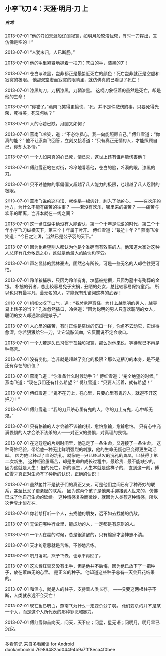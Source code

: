 ## 小李飞刀 4：天涯·明月·刀 上
##### 古龙
 
2013-07-01
“他的刀如天涯般辽阔寂寞，如明月般皎洁忧郁，有时一刀挥出，又仿佛是空的！”
 
2013-07-01
“人犹未归，人已断肠。”
 
2013-07-01
他的手里紧紧地握着一把刀：苍白的手，漆黑的刀！
 
2013-07-01
苍白与漆黑，岂非都正是最接近死亡的颜色！死亡岂非就正是空虚和寂寞的极限。 他那双空虚而寂寞的眼睛里，就仿佛真的已看见了死亡！
 
2013-07-01
漆黑的刀，刀柄漆黑，刀鞘漆黑。 这柄刀象征着的虽然是死亡，却是他的生命！
 
2013-07-01
“你错了。”燕南飞笑得更愉快，“死，并不是件悲伤的事，只要死得光荣，死得美，死又何妨？”
 
2013-07-01
人的心若已缺，月圆又如何？
 
2013-07-01
燕南飞冷笑，道：“不必你费心，我一向能照顾自己。” 傅红雪道：“你真的能？” 他不让燕南飞回答，立刻又接着道：“只有真正无情的人，才能照顾自己，你却太多情。”
 
2013-07-01
一个人如果真的心已死，情已灭，这世上还有谁再能伤害他？
 
2013-07-01
傅红雪正站在对街，冷冷地看着他，苍白的脸，冷漠的眼，漆黑的刀。
 
2013-07-01
只不过他做的事偏偏又超越了凡人能力的极限，也超越了凡人忍耐的极限。
 
2013-07-01
燕南飞说的这句话，就像是一根尖针，刺入了他的心。 ——在欢乐的地方，为什么不能有痛苦的往事？ ——若没有欢乐，哪里来的痛苦？ ——痛苦与欢乐的距离，岂非本就在一线之间？
 
2013-07-01
这一点江湖中绝没有人能否认，第一个十年是沈浪的时代，第二个十年小李飞刀纵横天下，第三个十年属于叶开。 傅红雪道：“最近十年？” 燕南飞冷笑道：“今日之江湖，当然已是公子羽的天下。”
 
2013-07-01
因为他希望别人都认为他是个准确而有效率的人，他知道大家对这种人总怀有几分敬畏之心，这就是他最大的愉快和享受。
 
2013-07-01
声名显赫的武林豪杰，固然必有所长，可是一些无名的人却往往更可怕。
 
2013-07-01
羚羊被捕杀，只因为羚羊有角，坟墓被挖掘，只因为墓中有殉葬的金银。 朴拙的弱者，总比较容易免于灾祸，丑陋的处女，总比较容易保持童贞。 所以也只有最平凡、最无名的人，才能保有孔雀翎这样的武器！
 
2013-07-01
拇指又叹了口气，道：“我总觉得奇怪，为什么越聪明的男人，越容易上婊子的当？” 孔雀忽然插口，冷笑道：“因为聪明的男人只喜欢聪明的女人，聪明的女人却通常都是婊子。”
 
2013-07-01
人心里的痛苦，有时正像是腐烂的伤口一样，你愈不去动它，它烂得愈深，你若狠狠给它一刀，让它流脓流血，它反而说不定会收口。
 
2013-07-01
一个人若是久已习惯于孤独和寂寞，那么对他来说，等待就已不再是种痛苦。
 
2013-07-01
没有变化，岂非就是超越了变化的极限？那么这柄刀的本身，是不是还有存在的价值？
 
2013-07-01
燕南飞道：“你准备什么时候动手？” 傅红雪道：“完全绝望的时候。” 燕南飞道：“现在我们还有什么希望？” 傅红雪道：“只要人活着，就有希望！”
 
2013-07-01
傅红雪道：“鬼不在刀上，在心里，只要心里有鬼的人，就避不开这把刀！”
 
2013-07-01
傅红雪道：“我的刀只杀心里有鬼的人，你的刀上有鬼，心中却无鬼。”
 
2013-07-01
只有怕输的人才会输不该输的棋，愈怕愈输，愈输愈怕。 只有心中充满畏惧的人才会杀不该杀的人——对正义的畏惧，对真理的畏惧。
 
2013-07-01
在这短短的片刻时间里，他送走了一条生命，又迎接了一条生命。 这种奇妙经验，带给他一种无比鲜明强烈的刺激，他的生命无疑也已变得更生动活跃。 因为他已经过了血的洗礼，就像是一只已经过火的洗礼的凤凰，已获得了第二次新生。 这种经验虽痛苦，却是生命的成长过程中，最珍贵，最不能缺少的。 因为这就是人生！ 旧的死亡，新的诞生，人生本就是这样子的。 直到这一刻，傅红雪才真正对生命有了种新的认识，正确的认识！
 
2013-07-01
虽然他并不是孩子们的真正父亲，可是他们之间已有了种奇妙的联系，甚至比父子更亲密的联系。 因为这两个孩子是他亲手迎接到人世来的，仿佛已成了他自己生命的延续。 这种情感复杂而微妙，就因为人类有这种情感，所以这世界才能存在。
 
2013-07-01
你若想打听一个人，去找他的朋友，远不如去找他的仇敌。
 
2013-07-01
无论在哪种行业里，能成功的人，一定都是有原则的人。
 
2013-07-01
一个人在赢的时候，总是很清醒的，只有输家才会神志不清。
 
2013-07-01
天才的意思就是苦练，不停地苦练。
 
2013-07-01
明月消沉，燕子飞去，也永不再回了。
 
2013-07-01
这次傅红雪又没有出手，但是他并不后悔，因为他已放下了一把种子，放在萧四无的心里。 是正义的种子。 他知道这些种子总有一天会开花结果的。
 
2013-07-01
和信心，就是人的柱子，支持着人类长存。 ——只要这两根柱子不断，人类就永远不会灭亡！
 
2013-07-01
现在他已明白，燕南飞为什么一定要杀公子羽。 他们要杀的并不是某一个人，而是这个人所代表的那种罪恶和暴力。
 
2013-07-01
傅红雪仰首向天，问天，天不应；问星，星无语；问明月，明月早已沉寂。
* * *
多看笔记 来自多看阅读 for Android
duokanbookid:76e86482ad04494b9a7fff8eca4f0bee